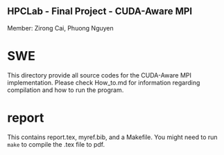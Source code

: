 ## HPCLab - Final Project - CUDA-Aware MPI
Member: Zirong Cai, Phuong Nguyen

# SWE 
This directory provide all source codes for the CUDA-Aware MPI implementation. Please check How_to.md for information regarding compilation and how to run the program.

# report
This contains report.tex, myref.bib, and a Makefile. You might need to run `make` to compile the .tex file to pdf.  
